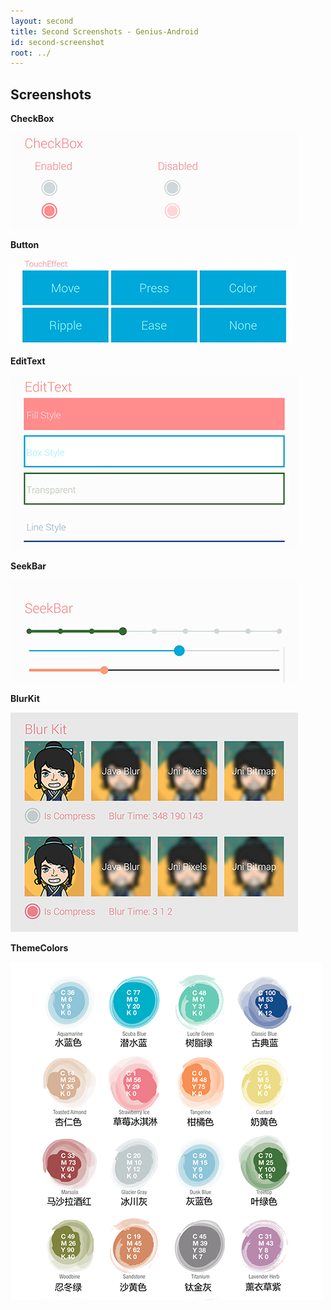 ```yaml
---
layout: second
title: Second Screenshots - Genius-Android
id: second-screenshot
root: ../
---
```


## Screenshots

**CheckBox**

![GeniusUI](../assets/images/second/ui_checkbox.gif)

**Button**

![GeniusUI](../assets/images/second/ui_button.gif)

**EditText**

![GeniusUI](../assets/images/second/ui_edittext.gif)

**SeekBar**

![GeniusUI](../assets/images/second/ui_seekbar.gif)

**BlurKit**

![BlurKit](../assets/images/second/blur_kit.png)

**ThemeColors**

![ThemeColors](../assets/images/second/theme_colors.png)
